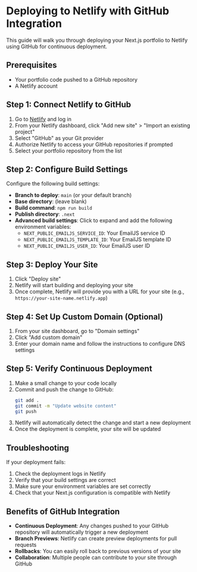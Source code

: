# Deploying to Netlify with GitHub Integration

This guide will walk you through deploying your Next.js portfolio to Netlify using GitHub for continuous deployment.

## Prerequisites
- Your portfolio code pushed to a GitHub repository
- A Netlify account

## Step 1: Connect Netlify to GitHub

1. Go to [Netlify](https://app.netlify.com/) and log in
2. From your Netlify dashboard, click "Add new site" > "Import an existing project"
3. Select "GitHub" as your Git provider
4. Authorize Netlify to access your GitHub repositories if prompted
5. Select your portfolio repository from the list

## Step 2: Configure Build Settings

Configure the following build settings:

- **Branch to deploy**: `main` (or your default branch)
- **Base directory**: (leave blank)
- **Build command**: `npm run build`
- **Publish directory**: `.next`
- **Advanced build settings**: Click to expand and add the following environment variables:
  - `NEXT_PUBLIC_EMAILJS_SERVICE_ID`: Your EmailJS service ID
  - `NEXT_PUBLIC_EMAILJS_TEMPLATE_ID`: Your EmailJS template ID
  - `NEXT_PUBLIC_EMAILJS_USER_ID`: Your EmailJS user ID

## Step 3: Deploy Your Site

1. Click "Deploy site"
2. Netlify will start building and deploying your site
3. Once complete, Netlify will provide you with a URL for your site (e.g., `https://your-site-name.netlify.app`)

## Step 4: Set Up Custom Domain (Optional)

1. From your site dashboard, go to "Domain settings"
2. Click "Add custom domain"
3. Enter your domain name and follow the instructions to configure DNS settings

## Step 5: Verify Continuous Deployment

1. Make a small change to your code locally
2. Commit and push the change to GitHub:
   ```bash
   git add .
   git commit -m "Update website content"
   git push
   ```
3. Netlify will automatically detect the change and start a new deployment
4. Once the deployment is complete, your site will be updated

## Troubleshooting

If your deployment fails:

1. Check the deployment logs in Netlify
2. Verify that your build settings are correct
3. Make sure your environment variables are set correctly
4. Check that your Next.js configuration is compatible with Netlify

## Benefits of GitHub Integration

- **Continuous Deployment**: Any changes pushed to your GitHub repository will automatically trigger a new deployment
- **Branch Previews**: Netlify can create preview deployments for pull requests
- **Rollbacks**: You can easily roll back to previous versions of your site
- **Collaboration**: Multiple people can contribute to your site through GitHub
